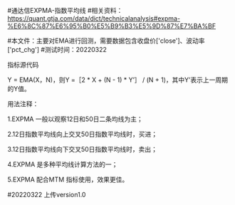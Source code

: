 #通达信EXPMA-指数平均线
#相关资料：https://quant.gtja.com/data/dict/technicalanalysis#expma-%E6%8C%87%E6%95%B0%E5%B9%B3%E5%9D%87%E7%BA%BF

#本文件：主要对EMA进行回测，需要数据包含收盘价['close']、波动率['pct_chg']
#测试时间：20220322

指标源代码

Y = EMA(X，N)，则Y =［2 * X + (N - 1) * Y’］ / (N + 1)，其中Y’表示上一周期的Y值。

用法注释：

1.EXPMA 一般以观察12日和50日二条均线为主；

2.12日指数平均线向上交叉50日指数平均线时，买进；

3.12日指数平均线向下交叉50日指数平均线时，卖出；

4.EXPMA 是多种平均线计算方法的一；

5.EXPMA 配合MTM 指标使用，效果更佳。



#20220322
上传version1.0